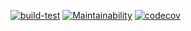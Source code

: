 [![build-test](https://github.com/el7cosmos/setup-talenta/actions/workflows/test.yml/badge.svg)](https://github.com/el7cosmos/setup-talenta/actions/workflows/test.yml)
[![Maintainability](https://api.codeclimate.com/v1/badges/e15c75d6dc4f9cae1fbe/maintainability)](https://codeclimate.com/github/el7cosmos/setup-talenta/maintainability)
[![codecov](https://codecov.io/gh/el7cosmos/setup-talenta/branch/main/graph/badge.svg?token=zttgDXyGKB)](https://codecov.io/gh/el7cosmos/setup-talenta)
